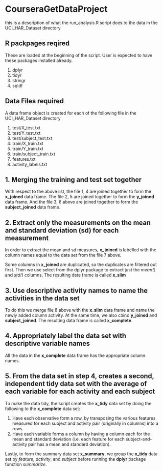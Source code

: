 # CourseraGetDataProject
this is a description of what the run_analysis.R script does to the data in the UCI_HAR_Dataset directory

## R packpages reqired
These are loaded at the beginning of the script. User is expected to have these packages installed already. 
1. dplyr
2. tidyr
3. stringr
4. sqldf

## Data Files required
A data frame object is created for each of the following file in the UCI_HAR_Dataset directory
1. test/X_test.txt
2. test/Y_test.txt
3. test/subject_test.txt
4. train/X_train.txt
5. train/Y_train.txt
6. train/subject_train.txt
7. features.txt
8. activity_labels.txt

## 1. Merging the training and test set together
With respect to the above list, the file 1, 4 are joined together to form the **x_joined** data frame. The file 2, 5 are joined together to form the **y_joined** data frame. And the file 3, 6 above are joined together to form the **subject_joined** data frame.

## 2. Extract only the measurements on the mean and standard deviation (sd) for each measurement
In order to extract the mean and sd measures, **x_joined** is labelled with the column names equal to the data set from the file 7 above.

Some columns in **x_joined** are duplicated, so the duplicates are filtered out first. Then we use select from the dplyr package to extract just the _mean()_ and _std()_ columns. The resulting data frame is called **x_slim**

## 3. Use descriptive activity names to name the activities in the data set
To do this we merge file 8 above with the **x_slim** data frame and name the newly added column activity. At the same time, we also cbind **y_joined** and **subject_joined**. The resulting data frame is called **x_complete**.

## 4. Appropriately label the data set with descriptive variable names
All the data in the **x_complete** data frame has the appropriate column names.

## 5. From the data set in step 4, creates a second, independent tidy data set with the average of each variable for each activity and each subject
To make the data tidy, the script creates the **x_tidy** data set by doing the following to the **x_complete** data set:
 1. Have each observative form a row, by transposing the various features measured for each subject and activity pair (originally in columns) into a rows.
 2. Have each variable forms a column by having a column each for the mean and standard deviation (i.e. each feature for each subject-and-activity pair has a mean and standard deviation).

Lastly, to form the summary data set **x_summary**, we group the **x_tidy** data set by _feature_, _activity_, and _subject_ before running the **dplyr** package function _summarize_. 